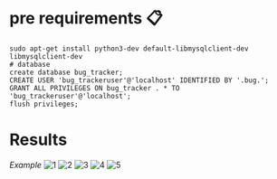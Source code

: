 # pre requirements 📋
```
sudo apt-get install python3-dev default-libmysqlclient-dev libmysqlclient-dev
# database
create database bug_tracker;
CREATE USER 'bug_trackeruser'@'localhost' IDENTIFIED BY '.bug.';
GRANT ALL PRIVILEGES ON bug_tracker . * TO 'bug_trackeruser'@'localhost';
flush privileges;
```
# Results 
_Example_
![1](https://user-images.githubusercontent.com/37251039/115451734-2f692480-a1e3-11eb-9488-ef2e884de143.png)
![2](https://user-images.githubusercontent.com/37251039/115451761-36903280-a1e3-11eb-94f6-136f7c86aeae.png)
![3](https://user-images.githubusercontent.com/37251039/115451765-3859f600-a1e3-11eb-951c-9b192cfce7f8.png)
![4](https://user-images.githubusercontent.com/37251039/115451766-398b2300-a1e3-11eb-95fb-0b1fa4589066.png)
![5](https://user-images.githubusercontent.com/37251039/115451772-3abc5000-a1e3-11eb-9412-2fb4e520866d.png)


